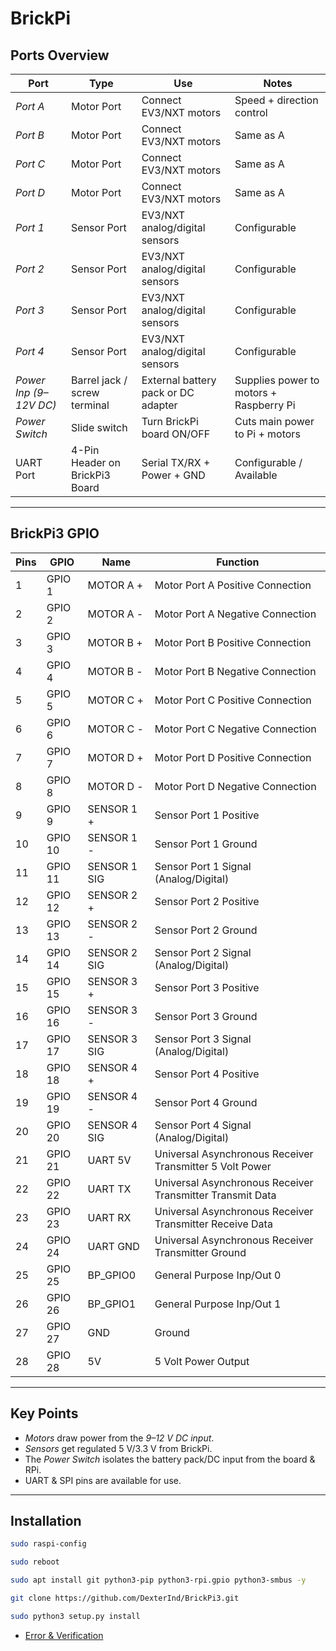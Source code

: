 # BrickPi

## Ports Overview

| Port | Type | Use | Notes |
|------|------|-----|--------|
| *Port A* | Motor Port | Connect EV3/NXT motors | Speed + direction control |
| *Port B* | Motor Port | Connect EV3/NXT motors | Same as A |
| *Port C* | Motor Port | Connect EV3/NXT motors | Same as A |
| *Port D* | Motor Port | Connect EV3/NXT motors | Same as A |
| *Port 1* | Sensor Port | EV3/NXT analog/digital sensors | Configurable |
| *Port 2* | Sensor Port | EV3/NXT analog/digital sensors | Configurable |
| *Port 3* | Sensor Port | EV3/NXT analog/digital sensors | Configurable |
| *Port 4* | Sensor Port | EV3/NXT analog/digital sensors | Configurable |
| *Power Inp (9–12V DC)* | Barrel jack / screw terminal | External battery pack or DC adapter | Supplies power to motors + Raspberry Pi |
| *Power Switch* | Slide switch | Turn BrickPi board ON/OFF | Cuts main power to Pi + motors |
| UART Port | 4-Pin Header on BrickPi3 Board | Serial TX/RX + Power + GND | Configurable / Available |
---

## BrickPi3 GPIO

| Pins | GPIO | Name | Function |
|------|------|------|----------|
| 1  | GPIO 1  | MOTOR A + | Motor Port A Positive Connection |
| 2  | GPIO 2  | MOTOR A - | Motor Port A Negative Connection |
| 3  | GPIO 3  | MOTOR B + | Motor Port B Positive Connection |
| 4  | GPIO 4  | MOTOR B - | Motor Port B Negative Connection |
| 5  | GPIO 5  | MOTOR C + | Motor Port C Positive Connection |
| 6  | GPIO 6  | MOTOR C - | Motor Port C Negative Connection |
| 7  | GPIO 7  | MOTOR D + | Motor Port D Positive Connection |
| 8  | GPIO 8  | MOTOR D - | Motor Port D Negative Connection |
| 9  | GPIO 9  | SENSOR 1 + | Sensor Port 1 Positive |
| 10 | GPIO 10 | SENSOR 1 - | Sensor Port 1 Ground |
| 11 | GPIO 11 | SENSOR 1 SIG | Sensor Port 1 Signal (Analog/Digital) |
| 12 | GPIO 12 | SENSOR 2 + | Sensor Port 2 Positive|
| 13 | GPIO 13 | SENSOR 2 - | Sensor Port 2 Ground |
| 14 | GPIO 14 | SENSOR 2 SIG | Sensor Port 2 Signal (Analog/Digital) |
| 15 | GPIO 15 | SENSOR 3 + | Sensor Port 3 Positive |
| 16 | GPIO 16 | SENSOR 3 - | Sensor Port 3 Ground |
| 17 | GPIO 17 | SENSOR 3 SIG | Sensor Port 3 Signal (Analog/Digital) |
| 18 | GPIO 18 | SENSOR 4 + | Sensor Port 4 Positive |
| 19 | GPIO 19 | SENSOR 4 - | Sensor Port 4 Ground |
| 20 | GPIO 20 | SENSOR 4 SIG | Sensor Port 4 Signal (Analog/Digital) |
| 21 | GPIO 21 | UART 5V | Universal Asynchronous Receiver Transmitter 5 Volt Power |
| 22 | GPIO 22 | UART TX | Universal Asynchronous Receiver Transmitter Transmit Data |
| 23 | GPIO 23 | UART RX | Universal Asynchronous Receiver Transmitter Receive Data |
| 24 | GPIO 24 | UART GND | Universal Asynchronous Receiver Transmitter Ground |
| 25 | GPIO 25 | BP_GPIO0 | General Purpose Inp/Out 0 |
| 26 | GPIO 26 | BP_GPIO1 | General Purpose Inp/Out 1 |
| 27 | GPIO 27 | GND | Ground |
| 28 | GPIO 28 | 5V | 5 Volt Power Output |

---

## Key Points  
- *Motors* draw power from the *9–12 V DC input*.  
- *Sensors* get regulated 5 V/3.3 V from BrickPi.  
- The *Power Switch* isolates the battery pack/DC input from the board & RPi.  
- UART & SPI pins are available for use.  

---

## Installation  
```bash
sudo raspi-config
```
```bash
sudo reboot
```
```bash
sudo apt install git python3-pip python3-rpi.gpio python3-smbus -y
```
```bash
git clone https://github.com/DexterInd/BrickPi3.git
```
```bash
sudo python3 setup.py install
```
- [Error & Verification](https://github.com/RISHABH12005/BrickPi/blob/main/error.sh)
